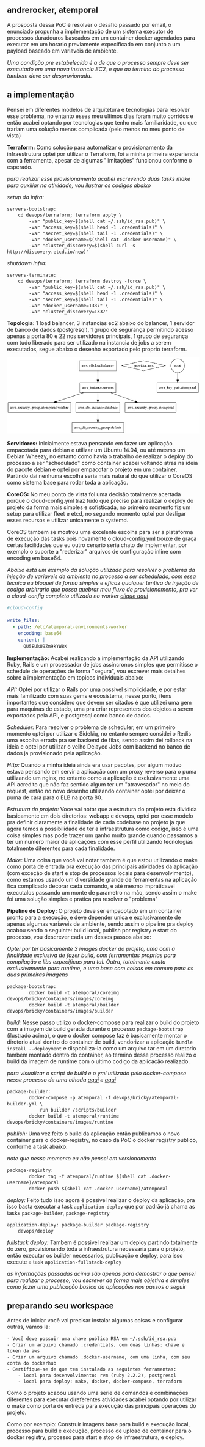 ## andrerocker, atemporal

A prosposta dessa PoC é resolver o desafio passado por email, o enunciado propunha a implementação
de um sistema executor de processos duradouros baseados em um container docker agendados para executar
em um horario previamente expecificado em conjunto a um payload baseado em variaveis de ambiente.

*Uma condição pre estabelecida é a de que o processo sempre deve ser executado em uma nova instancia
EC2, e que ao termino do processo tambem deve ser desprovionada.*

## a implementação

Pensei em diferentes modelos de arquitetura e tecnologias para resolver esse problema, no entanto esses
meu ultimos dias foram muito corridos e então acabei optando por tecnologias que tenho mais familiaridade,
ou que trariam uma solução menos complicada (pelo menos no meu ponto de vista)

**Terraform:** Como solução para automatizar o provisionamento da infraestrutura optei por utilizar o Terraform,
foi a minha primeira experiencia com a ferramenta, apesar de algumas "limitações" funcionou conforme o esperado.

*para realizar esse provisionamento acabei escrevendo duas tasks make para auxiliar na atividade, vou ilustrar
os codigos abaixo*

*setup da infra:* 

```make
servers-bootstrap:
	cd devops/terraform; terraform apply \
		-var "public_key=$(shell cat ~/.ssh/id_rsa.pub)" \
		-var "access_key=$(shell head -1 .credentials)" \
		-var "secret_key=$(shell tail -1 .credentials)" \
		-var "docker_username=$(shell cat .docker-username)" \
		-var "cluster_discovery=$(shell curl -s http://discovery.etcd.io/new)"
```

*shutdown infra:* 

```make
servers-terminate:
	cd devops/terraform; terraform destroy -force \
		-var "public_key=$(shell cat ~/.ssh/id_rsa.pub)" \
		-var "access_key=$(shell head -1 .credentials)" \
		-var "secret_key=$(shell tail -1 .credentials)" \
		-var "docker_username=1337" \
		-var "cluster_discovery=1337"
```

**Topologia:** 1 load balancer, 3 instancias ec2 abaixo do balancer, 1 servidor de banco de dados (postgresql), 1 grupo de segurança permitindo acesso apenas a porta 80 e 22 nos servidores principais, 1 grupo de segurança com tudo liberado para ser utilizado na instancia de jobs a serem executados, segue abaixo o desenho exportado pelo proprio terraform.

![Terraform](https://raw.githubusercontent.com/andrerocker/atemporal/master/devops/others/graph.png)

**Servidores:** Inicialmente estava pensando em fazer um aplicação empacotada para debian e utilizar um Ubuntu 14.04,
ou até mesmo um Debian Wheezy, no entanto como havia o trabalho de realizar o deploy do processo
a ser "schedulado" como container acabei voltando atras na ideia do pacote debian e optei por empacotar
o projeto em um container. Partindo dai nenhuma escolha seria mais natural do que utilizar o CoreOS como 
sistema base para rodar toda a aplicação.

**CoreOS:** No meu ponto de vista foi uma decisão totalmente acertada porque o cloud-config.yml traz tudo que 
preciso para realizar o deploy do projeto da forma mais simples e sofisticada, no primeiro momento fiz um setup para utilizar fleet e etcd, no segundo momento optei por desligar esses recursos e utilizar unicamente o systemd. 

CoreOS tambem se mostrou uma excelente escolha para ser a plataforma de execução das tasks pois novamente o cloud-config.yml trouxe de graça certas facilidades que eu outro cenario seria chato de implementar, por exemplo o suporte a "rederizar" arquivos de configuração inline com encoding em base64.

*Abaixo está um exemplo da solução utilizada para resolver o problema da injeção de variaveis de ambiente
no processo a ser schedulado, com essa tecnica eu bloquei de forma simples e eficaz qualquer tentiva de injeção
de codigo arbitrario que possa quebrar meu fluxo de provisionamento, pra ver o cloud-config completo utilizado no worker [clique aqui](https://github.com/andrerocker/atemporal/blob/master/webapp/config/worker-cloud-config.yml)*

```yaml
#cloud-config

write_files:
  - path: /etc/atemporal-environments-worker
    encoding: base64
    content: |
      QU5EUkU9Zm9kYW8K

```

**Implementação:** Acabei realizando a implementação da API utilizando Ruby, Rails e um processador de jobs assincronos simples que permitisse o schedule de operações de forma "segura", vou escrever mais detalhes sobre a implementação em topicos individuais abaixo:

*API:* Optei por utilizar o Rails por uma possivel simplicidade, e por estar mais familizado com suas gems e ecosistema, nesse ponto, itens importantes que considero que devem ser citados é que utilizei uma gem para maquinas de estado, uma pra criar representers dos objetos a serem exportados pela API, e postgresql como banco de dados.

*Scheduler:* Para resolver o problema de scheduler, em um primeiro momento optei por utilizar o Sidekiq, no entanto sempre considei o Redis uma escolha errada pra ser backend de filas, sendo assim dei rollback na ideia e optei por utilizar o velho Delayed Jobs com backend no banco de dados ja provisionado pela aplicação.

*Http:* Quando a minha ideia ainda era usar pacotes, por algum motivo estava pensando em servir a aplicação com um proxy reverso para o puma utilizando um nginx, no entanto como a aplicação é exclusivamente uma API acredito que não faz sentido algum ter um "atravesador" no meio do request, então no novo desenho utilizando container optei por deixar o puma de cara para o ELB na porta 80.

*Estrutura do projeto:* Voce vai notar que a estrutura do projeto esta dividida basicamente em dois diretorios: webapp e devops, optei por esse modelo pra definir claramente a finalidade de cada codebase no projeto ja que agora temos a possibilidade de ter a infraestrutura como codigo, isso é uma coisa simples mas pode trazer um ganho muito grande quando passamos a ter um numero maior de aplicações com esse perfil utilizando tecnologias totalmente diferentes para cada finalidade. 

*Make*: Uma coisa que você vai notar tambem é que estou utilizando o make como porta de entrada pra execução das principais atividades da aplicação (com exceção de start e stop de processos locais para desenvolvimento), como estamos usando um diversidade grande de ferramentas na aplicação fica complicado decorar cada comando, e até mesmo impraticavel executalos passando um monte de parametro na mão, sendo assim o make foi uma solução simples e pratica pra resolver o "problema"

**Pipeline de Deploy:** O projeto deve ser empacotado em um container pronto para a execução, e deve depender unica e exclusivamente de apenas algumas variaveis de ambiente, sendo assim o pipeline pra deploy acabou sendo o seguinte: build local, publish por registry e start do processo, vou descrever cada um desses passos abaixo:

*Optei por ter basicamente 3 images docker do projeto, uma com a finalidade exclusiva de fazer build, com ferramentas proprias para compilação e libs expecificas para tal. Outra, totalmente exuta exclusivamente para runtime, e uma base com coisas em comum para as duas primeiras imagens*

```make
package-bootstrap:
        docker build -t atemporal/coreimg devops/bricky/containers/images/coreimg
        docker build -t atemporal/builder devops/bricky/containers/images/builder
```

*build:* Nesse passo utilizo o docker-compose para realizar o build do projeto com a imagem de build gerada durante o processo  ```package-bootstrap``` (ilustrado acima), o que o docker compose faz é basicamente montar o diretorio atual dentro do container de build, vendorizar a aplicação ```bundle install --deployment``` e dispobiliza-la como um arquivo tar em um diretorio tambem montado dentro do container, ao termino desse processo realizo o build da imagem de runtime com o ultimo codigo da aplicação realizado.

*para visualizar o script de build e o yml utilizado pelo docker-compose nesse processo de uma olhada [aqui](https://github.com/andrerocker/atemporal/blob/master/devops/bricky/atemporal-builder.yml) e [aqui](https://github.com/andrerocker/atemporal/blob/master/devops/bricky/containers/scripts/builder)*

```make
package-builder:
        docker-compose -p atemporal -f devops/bricky/atemporal-builder.yml \
        	run builder /scripts/builder
        docker build -t atemporal/runtime devops/bricky/containers/images/runtime
```

*publish:* Uma vez feito o build da aplicação então publicamos o novo container para o docker-registry, no caso da PoC o docker registry publico, conforme a task abaixo:

*note que nesse momento eu não pensei em versionamento*

```make
package-registry:
        docker tag -f atemporal/runtime $(shell cat .docker-username)/atemporal
        docker push $(shell cat .docker-username)/atemporal
```

*deploy:* Feito tudo isso agora é possivel realizar o deploy da aplicação, pra isso basta executar a task ```application-deploy``` que por padrão já chama as tasks ```package-builder```, ```package-registry```

```make
application-deploy: package-builder package-registry
	devops/deploy
```

*fullstack deploy:* Tambem é possivel realizar um deploy partindo totalmente do zero, provisionando toda a infraestrutura necessaria para o projeto, então executar os builder necessarios, publicação e deploy, para isso execute a task ```application-fullstack-deploy```

*as informações passadas acima são apenas para demostrar o que pensei para realizar o processo, vou escrever de forma mais objetiva e simples como fazer uma publicação basica da aplicações nos passos a seguir*

## preparando seu workspace

Antes de iniciar você vai precisar instalar algumas coisas e configurar outras, vamos la:

```
- Você deve possuir uma chave publica RSA em ~/.ssh/id_rsa.pub
- Criar um arquivo chamado .credentials, com duas linhas: chave e token da aws
- Criar um arquivo chamado .docker-username, com uma linha, com seu conta do dockerhub
- Certifique-se de que tem instalado as seguintes ferramentas: 
	- local para desenvolvimento: rvm (ruby 2.2.2), postgresql
	- local para deploy: make, docker, docker-compose, terraform 
```
Como o projeto acabou usando uma serie de comandos e combinações diferentes para executar direferentes atividades
acabei optando por utilizar o make como porta de entreda para execução das principais operações do projeto.

Como por exemplo: Construir imagens base para build e execução local, processo para build e execução, processo de upload de container para o docker registry, processo para start e stop de infraestrutura, e deploy.
